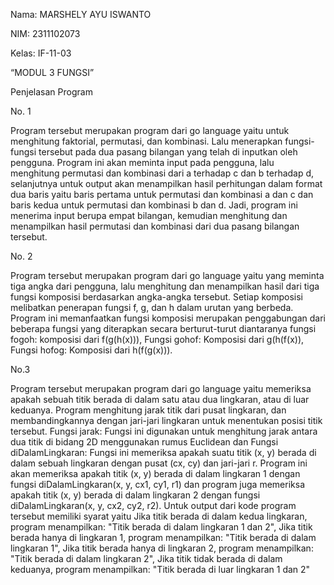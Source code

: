 Nama: MARSHELY AYU ISWANTO

NIM: 2311102073

Kelas: IF-11-03

“MODUL 3 FUNGSI”

Penjelasan Program 

No. 1

Program tersebut merupakan program dari go language yaitu untuk menghitung faktorial, permutasi, dan kombinasi. Lalu menerapkan fungsi-fungsi tersebut pada dua pasang bilangan yang telah di inputkan oleh pengguna. Program ini akan meminta input pada pengguna, lalu menghitung permutasi dan kombinasi dari a terhadap c dan b terhadap d, selanjutnya untuk output akan menampilkan hasil perhitungan dalam format dua baris yaitu baris pertama untuk permutasi dan kombinasi a dan c dan baris kedua untuk permutasi dan kombinasi b dan d. Jadi, program ini menerima input berupa empat bilangan, kemudian menghitung dan menampilkan hasil permutasi dan kombinasi dari dua pasang bilangan tersebut.


No. 2

Program tersebut merupakan program dari go language yaitu yang meminta tiga angka dari pengguna, lalu menghitung dan menampilkan hasil dari tiga fungsi komposisi berdasarkan angka-angka tersebut. Setiap komposisi melibatkan penerapan fungsi f, g, dan h dalam urutan yang berbeda. Program ini memanfaatkan fungsi komposisi merupakan penggabungan dari beberapa fungsi yang diterapkan secara berturut-turut diantaranya fungsi fogoh: komposisi dari f(g(h(x))), Fungsi gohof: Komposisi dari g(h(f(x)), Fungsi hofog: Komposisi dari h(f(g(x))). 


No.3 

Program tersebut merupakan program dari go language yaitu memeriksa apakah sebuah titik berada di dalam satu atau dua lingkaran, atau di luar keduanya. Program menghitung jarak titik dari pusat lingkaran, dan membandingkannya dengan jari-jari lingkaran untuk menentukan posisi titik tersebut. Fungsi jarak: Fungsi ini digunakan untuk menghitung jarak antara dua titik di bidang 2D menggunakan rumus Euclidean dan Fungsi diDalamLingkaran: Fungsi ini memeriksa apakah suatu titik (x, y) berada di dalam sebuah lingkaran dengan pusat (cx, cy) dan jari-jari r. Program ini akan memeriksa apakah titik (x, y) berada di dalam lingkaran 1 dengan fungsi diDalamLingkaran(x, y, cx1, cy1, r1) dan program juga memeriksa apakah titik (x, y) berada di dalam lingkaran 2 dengan fungsi diDalamLingkaran(x, y, cx2, cy2, r2). Untuk output dari kode program tersebut memiliki syarat yaitu Jika titik berada di dalam kedua lingkaran, program menampilkan: "Titik berada di dalam lingkaran 1 dan 2",  Jika titik berada hanya di lingkaran 1, program menampilkan: "Titik berada di dalam lingkaran 1", Jika titik berada hanya di lingkaran 2, program menampilkan: "Titik berada di dalam lingkaran 2", Jika titik tidak berada di dalam keduanya, program menampilkan: "Titik berada di luar lingkaran 1 dan 2"
